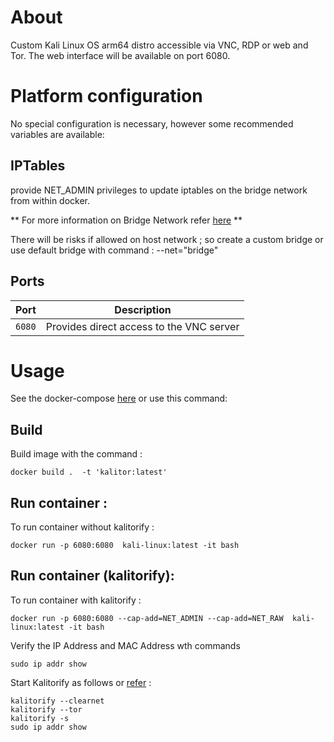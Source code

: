 # About
Custom Kali Linux OS arm64 distro accessible via VNC, RDP or web and Tor. The web interface will be available on port 6080.

# Platform configuration

No special configuration is necessary, however some recommended variables are available:

## IPTables

provide NET_ADMIN privileges to update iptables on the bridge network from within docker.

** For more information on Bridge Network refer [here](https://docs.docker.com/network/bridge/) **

There will be risks if allowed on host network ; so create a custom bridge or use default bridge with command : --net="bridge" 

## Ports

| Port       | Description                                  |
|------------|----------------------------------------------|
| `6080`     | Provides direct access to the VNC server |


# Usage

See the docker-compose [here](https://github.com/yabhinav/kali-docker-arm64/blob/master/docker-compose.yml) or use this command:

## Build

Build image with the command :
``` term
docker build .  -t 'kalitor:latest'
```

## Run container :

To run container without kalitorify :

```term
docker run -p 6080:6080  kali-linux:latest -it bash
```

## Run container (kalitorify):

To run container with kalitorify :

```term
docker run -p 6080:6080 --cap-add=NET_ADMIN --cap-add=NET_RAW  kali-linux:latest -it bash
```

Verify the IP Address and MAC Address wth commands 
```term
sudo ip addr show

```

Start Kalitorify as follows or [refer](https://github.com/yabhinav/kalitorify) :
```term
kalitorify --clearnet
kalitorify --tor
kalitorify -s
sudo ip addr show
```
